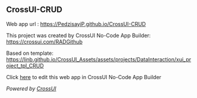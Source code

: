 ## CrossUI-CRUD
Web app url : https://PedzisayiP.github.io/CrossUI-CRUD

This project was created by CrossUI No-Code App Builder: https://crossui.com/RADGithub

Based on template: https://linb.github.io/CrossUI_Assets/assets/projects/DataInteraction/xui_project_tpl_CRUD

Click [here](https://crossui.com/RADGithub/#!from=github&owner=PedzisayiP&repo=CrossUI-CRUD) to edit this web app in CrossUI No-Code App Builder

<i>Powered by [CrossUI](https://crossui.com)</i>
